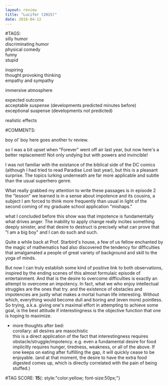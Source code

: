 ```yaml
---  
layout: review  
title: "Lucifer (2015)"  
date: 2016-04-12  
---  
```

  
#TAGS:  
silly humor  
discriminating humor  
physical comedy  
funny  
stupid  
  
inspiring  
thought provoking thinking  
empathy and sympathy  
  
immersive atmosphere  
  
expected outcome  
acceptable suspense (developments predicted minutes before)  
exceptional suspense (developments not predicted)  
  
realistic effects  
  
#COMMENTS:  
  
boy ol' boy here goes another tv review.  
  
so I was a bit upset when "Forever" went off air last year, but now here's a better replacement! Not only undying but with powers and invincible!  
  
I was not familiar with the existance of the biblical side of the DC comics (although I had tried to read Paradise Lost last year), but this is a pleasant surprise. The topics lurking underneath are far more applicable and subtle than the usual superhero genre.  
  
What really grabbed my attention to write these passages is in episode 2 the "lesson" we learned is in a sense about impotence and its cousins, a subject I am forced to think more frequently than usual in light of the second coming of my graduate school application "mishaps."  
  
what I concluded before this show was that impotence is fundamentally what drives anger. The inability to apply change really incites something deeply sinister, and that desire to destruct is precisely what can prove that "I am a big boy" and I can do such and such.  
  
Quite a while back at Prof. Starbird's house, a few of us fellow enchanted by the magic of mathematics had also discovered the tendency for difficulties that amalgamated a people of great variety of background and skill to the yoga of minds.  
  
But now I can truly establish some kind of positive link to both observations, inspired by the ending scenes of this almost formulaic episode of entertainment. And that is the desire to overcome difficulties is exactly an attempt to overcome an impotency. In fact, what we who enjoy intellectual struggles are the ones that try. and the existence of obstacles and impotencies are justly what makes a mortal human life interesting. Without which, everything would become dull and boring and (even more) pointless. So trying, a.k.a. giving one's maximal effort in attempting to achieve some goal, is the best attitude if interestingness is the objective function that one is hoping to maximize.  
  
* more thoughts after bed:   
corollary: all desires are masochistic  
this is a direct application of the fact that interestingness requires obstacle/struggle/impotency. e.g. even a fundamental desire for food implicitly requires hunger, tiredness, weakness, or all of the above. If one keeps on eating after fulfilling the gap, it will quickly cease to be enjoyable. (and at that moment, the desire to have the extra food digested comes up, which is directly correlated with the pain of being stuffed.)  
  
  
  
  
  
#TAG SCORE: **15**{: style:"color:yellow; font-size:50px;"}  
